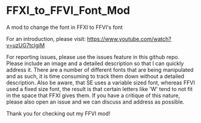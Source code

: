 # FFXI_to_FFVI_Font_Mod
A mod to change the font in FFXI to FFVI's font

For an introduction, please visit: https://www.youtube.com/watch?v=uzUG7tclgiM

For reporting issues, please use the issues feature in this github repo. Please include an image and a detailed description so that I can quickly address it. There are a number of different fonts that are being manipulated and as such, it is time consuming to track them down without a detailed description. Also be aware, that SE uses a variable sized font, whereas FFVI used a fixed size font, the result is that certain letters like 'W' tend to not fit in the space that FFXI gives them. If you have a critique of this nature, please also open an issue and we can discuss and address as possible.

Thank you for checking out my FFVI mod!
